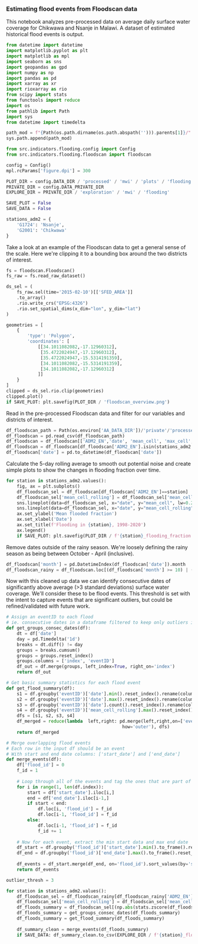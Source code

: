 ### Estimating flood events from Floodscan data

This notebook analyzes pre-processed data on average daily surface water coverage for Chikwawa and Nsanje in Malawi. A dataset of estimated historical flood events is output.

```python
from datetime import datetime
import matplotlib.pyplot as plt
import matplotlib as mpl
import seaborn as sns
import geopandas as gpd
import numpy as np
import pandas as pd
import xarray as xr
import rioxarray as rio
from scipy import stats
from functools import reduce
import os
from pathlib import Path
import sys
from datetime import timedelta

path_mod = f"{Path(os.path.dirname(os.path.abspath(''))).parents[1]}/"
sys.path.append(path_mod)

from src.indicators.flooding.config import Config
from src.indicators.flooding.floodscan import floodscan

config = Config()
mpl.rcParams['figure.dpi'] = 300

PLOT_DIR = config.DATA_DIR / 'processed' / 'mwi' / 'plots' / 'flooding'
PRIVATE_DIR = config.DATA_PRIVATE_DIR
EXPLORE_DIR = PRIVATE_DIR / 'exploration' / 'mwi' / 'flooding'

SAVE_PLOT = False
SAVE_DATA = False

stations_adm2 = {
    'G1724': 'Nsanje',
    'G2001': 'Chikwawa'
}
```

Take a look at an example of the Floodscan data to get a general sense of the scale. Here we're clipping it to a bounding box around the two districts of interest.

```python
fs = floodscan.Floodscan()
fs_raw = fs.read_raw_dataset()

ds_sel = (
    fs_raw.sel(time='2015-02-10')[['SFED_AREA']]
    .to_array()
    .rio.write_crs("EPSG:4326")
    .rio.set_spatial_dims(x_dim="lon", y_dim="lat")
)

geometries = [
    {
        'type': 'Polygon',
        'coordinates': [
            [[34.1011082082,-17.12960312],
             [35.4722024947,-17.12960312],
             [35.4722024947,-15.5314191359],
             [34.1011082082,-15.5314191359],
             [34.1011082082,-17.12960312]
            ]]
    }
]
clipped = ds_sel.rio.clip(geometries)
clipped.plot()
if SAVE_PLOT: plt.savefig(PLOT_DIR / 'floodscan_overview.png')
```

Read in the pre-processed Floodscan data and filter for our variables and districts of interest.

```python
df_floodscan_path = Path(os.environ['AA_DATA_DIR'])/'private'/'processed'/'mwi'/'floodscan'/'mwi_floodscan_stats_adm2.csv'
df_floodscan = pd.read_csv(df_floodscan_path)
df_floodscan = df_floodscan[['ADM2_EN','date', 'mean_cell', 'max_cell', 'min_cell']]
df_floodscan = df_floodscan[df_floodscan['ADM2_EN'].isin(stations_adm2.values())]
df_floodscan['date'] = pd.to_datetime(df_floodscan['date'])
```

Calculate the 5-day rolling average to smooth out potential noise and create simple plots to show the changes in flooding fraction over time.

```python
for station in stations_adm2.values():
    fig, ax = plt.subplots()
    df_floodscan_sel = df_floodscan[df_floodscan['ADM2_EN']==station]
    df_floodscan_sel['mean_cell_rolling'] = df_floodscan_sel['mean_cell'].transform(lambda x: x.rolling(5, 1).mean())
    sns.lineplot(data=df_floodscan_sel, x="date", y="mean_cell", lw=0.25, label='Original')
    sns.lineplot(data=df_floodscan_sel, x="date", y="mean_cell_rolling", lw=0.25, label='5-day moving\navg')   
    ax.set_ylabel('Mean flooded fraction')
    ax.set_xlabel('Date')
    ax.set_title(f'Flooding in {station}, 1998-2020')
    ax.legend()
    if SAVE_PLOT: plt.savefig(PLOT_DIR / f'{station}_flooding_fraction.png')
```

Remove dates outside of the rainy season. We're loosely defining the rainy season as being between October - April (inclusive). 

```python
df_floodscan['month'] = pd.DatetimeIndex(df_floodscan['date']).month
df_floodscan_rainy = df_floodscan.loc[(df_floodscan['month'] >= 10) | (df_floodscan['month'] <= 4)]
```

Now with this cleaned up data we can identify consecutive dates of significantly above average (>3 standard deviations) surface water coverage. We'll consider these to be flood events. This threshold is set with the intent to capture events that are significant outliers, but could be refined/validated with future work.

```python
# Assign an eventID to each flood 
# ie. consecutive dates in a dataframe filtered to keep only outliers in flood fraction
def get_groups_consec_dates(df):
    dt = df['date']
    day = pd.Timedelta('1d')
    breaks = dt.diff() != day
    groups = breaks.cumsum()
    groups = groups.reset_index()
    groups.columns = ['index', 'eventID']
    df_out = df.merge(groups, left_index=True, right_on='index')
    return df_out

# Get basic summary statistics for each flood event
def get_flood_summary(df):
    s1 = df.groupby('eventID')['date'].min().reset_index().rename(columns={'date': 'start_date'})
    s2 = df.groupby('eventID')['date'].max().reset_index().rename(columns={'date': 'end_date'})
    s3 = df.groupby('eventID')['date'].count().reset_index().rename(columns={'date': 'num_days'})
    s4 = df.groupby('eventID')['mean_cell_rolling'].max().reset_index().rename(columns={'mean_cell_rolling': 'max_flood_frac'})
    dfs = [s1, s2, s3, s4]
    df_merged = reduce(lambda  left,right: pd.merge(left,right,on=['eventID'],
                                            how='outer'), dfs)
    return df_merged

# Merge overlapping flood events
# Each row in the input df should be an event
# With start and end date columns: ['start_date'] and ['end_date']
def merge_events(df):
    df['flood_id'] = 0
    f_id = 1
    
    # Loop through all of the events and tag the ones that are part of an overlap
    for i in range(1, len(df.index)):        
        start = df['start_date'].iloc[i,]
        end = df['end_date'].iloc[i-1,]
        if start < end:
            df.loc[i, 'flood_id'] = f_id
            df.loc[i-1, 'flood_id'] = f_id
        else:           
            df.loc[i-1, 'flood_id'] = f_id
            f_id += 1
    
    # Now for each event, extract the min start data and max end date
    df_start = df.groupby('flood_id')['start_date'].min().to_frame().reset_index()
    df_end = df.groupby('flood_id')['end_date'].max().to_frame().reset_index()
    
    df_events = df_start.merge(df_end, on='flood_id').sort_values(by='start_date')
    return df_events
```

```python
outlier_thresh = 3

for station in stations_adm2.values():
    df_floodscan_sel = df_floodscan_rainy[df_floodscan_rainy['ADM2_EN']==station]
    df_floodscan_sel['mean_cell_rolling'] = df_floodscan_sel['mean_cell'].transform(lambda x: x.rolling(5, 1).mean())
    df_floods_summary = df_floodscan_sel[(np.abs(stats.zscore(df_floodscan_sel['mean_cell_rolling'])) >= outlier_thresh)]
    df_floods_summary = get_groups_consec_dates(df_floods_summary)
    df_floods_summary = get_flood_summary(df_floods_summary)
    
    df_summary_clean = merge_events(df_floods_summary)
    if SAVE_DATA: df_summary_clean.to_csv(EXPLORE_DIR / f'{station}_floodscan_event_summary.csv', index=False)   
```
